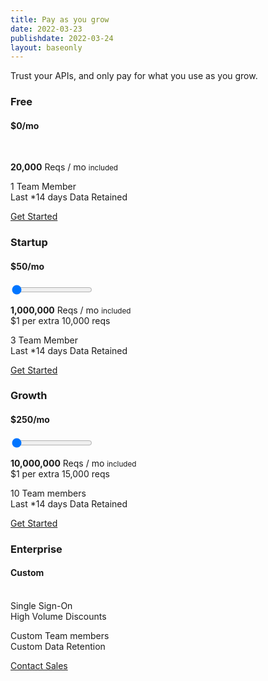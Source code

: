 ```yaml
---
title: Pay as you grow 
date: 2022-03-23
publishdate: 2022-03-24
layout: baseonly
---
```

<section class="text-center pt-5">
Trust your APIs, and only pay for what you use as you grow.

<div class="flex flex-col sm:flex-row text-sm bg-white drop-shadow-xl pricing-card mt-8  divide-y  divide-x border-2">
<div class="flex-1">

### Free
#### **$0**/mo
<br/>

**20,000** Reqs / mo <small>included</small><br/>

1 Team Member <br/>
Last *14 days Data Retained<br/>

<a class="blue-button" href="https://app.apitoolkit.io/p/new?plan=free&annual">Get Started</a>

</div>
<div class="flex-1">

### Startup
#### <strong>$<span id="startup-price">50</span></strong>/mo
<div class="px-3 py-5">
<input type="range" value="0" 
    for="startup-price"
    min="1000000"
    max="15000000"
    steps="10000"
    _="on change set price to parseFloat(Math.trunc((((my value)-1000000)/10000)+50)).toLocaleString('en-US') then 
                 set #startup-price.innerHTML to `${price}` then 
                 set #startup-reqs.innerHTML to (parseFloat(my value).toLocaleString('en-US'))"
    class="price-range">
</div>

<strong id="startup-reqs">1,000,000</strong> Reqs / mo <small>included</small><br/>
$1 per extra 10,000 reqs <br/>

3 Team Member <br/>
Last *14 days Data Retained<br/>

<a class="blue-button" href="https://app.apitoolkit.io/p/new?plan=startup&annual">Get Started</a>


</div>
<div class="flex-1">

### Growth
#### <strong>$<span id="growth-price">250</span></strong>/mo
<div class="px-3 py-5">
  <input type="range" value="0" 
    for="growth-price"
    min="10000000"
    max="100000000"
    steps="15000"
    _="on change set price to parseFloat(Math.trunc((((my value)-10000000)/15000)+250)).toLocaleString('en-US') then 
                 set #growth-price.innerHTML to `${price}` then 
                 set #growth-reqs.innerHTML to (parseFloat(my value).toLocaleString('en-US'))"
    class="price-range ">
</div>

<strong id="growth-reqs">10,000,000</strong> Reqs / mo <small>included</small><br/>
$1 per extra 15,000 reqs <br/>

10 Team members <br/>
Last *14 days Data Retained 

<a class="blue-button" href="https://app.apitoolkit.io/p/new?plan=growth&annual">Get Started</a>

</div>
<div class="flex-1 bg-blue-x-light text-white ">

### Enterprise 
#### **Custom**
<br/>
Single Sign-On<br/>
High Volume Discounts<br/>

Custom Team members<br/>
Custom Data Retention<br/>

<a class="blue-button bg-orange-x-dark" href="https://app.apitoolkit.io/p/new?plan=enterprise&annual">Contact Sales</a>

</div>
</div>
</section>
